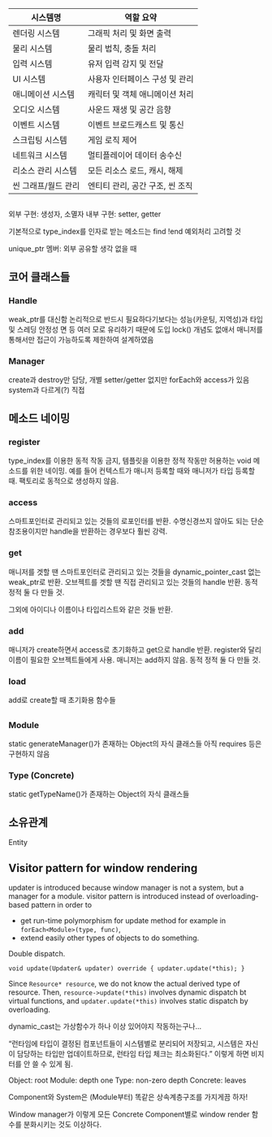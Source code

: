 | 시스템명        | 역할 요약               |
| ----------- | ------------------- |
| 렌더링 시스템     | 그래픽 처리 및 화면 출력      |
| 물리 시스템      | 물리 법칙, 충돌 처리        |
| 입력 시스템      | 유저 입력 감지 및 전달       |
| UI 시스템      | 사용자 인터페이스 구성 및 관리   |
| 애니메이션 시스템   | 캐릭터 및 객체 애니메이션 처리   |
| 오디오 시스템     | 사운드 재생 및 공간 음향      |
| 이벤트 시스템     | 이벤트 브로드캐스트 및 통신     |
| 스크립팅 시스템    | 게임 로직 제어            |
| 네트워크 시스템    | 멀티플레이어 데이터 송수신      |
| 리소스 관리 시스템  | 모든 리소스 로드, 캐시, 해제   |
| 씬 그래프/월드 관리 | 엔티티 관리, 공간 구조, 씬 조직 |



##

외부 구현: 생성자, 소멸자
내부 구현: setter, getter

기본적으로 type_index를 인자로 받는 메소드는 find !end 예외처리 고려할 것


unique_ptr 멤버: 외부 공유할 생각 없을 때




## 코어 클래스들


### Handle
weak_ptr를 대신함
논리적으로 반드시 필요하다기보다는 성능(카운팅, 지역성)과 타입 및 스레딩 안정성 면 등 여러 모로 유리하기 때문에 도입
lock() 개념도 없애서 매니저를 통해서만 접근이 가능하도록 제한하여 설계하였음


### Manager
create과 destroy만 담당, 개별 setter/getter 없지만 forEach와 access가 있음
system과 다르게(?) 직접 


## 메소드 네이밍

### register
type_index를 이용한 동적 작동 금지, 템플릿을 이용한 정적 작동만 허용하는 void 메소드를 위한 네이밍.
예를 들어 컨텍스트가 매니저 등록할 때와 매니저가 타입 등록할 때.
팩토리로 동적으로 생성하지 않음.

### access
스마트포인터로 관리되고 있는 것들의 로포인터를 반환. 수명신경쓰지 않아도 되는 단순 참조용이지만 handle을 반환하는 경우보다 훨씬 강력.

### get
매니저를 겟할 땐 스마트포인터로 관리되고 있는 것들을 dynamic_pointer_cast 없는 weak_ptr로 반환.
오브젝트를 겟할 땐 직접 관리되고 있는 것들의 handle 반환.
동적 정적 둘 다 만들 것.

그외에 아이디나 이름이나 타입리스트와 같은 것들 반환.

### add
매니저가 create하면서 access로 초기화하고 get으로 handle 반환.
register와 달리 이름이 필요한 오브젝트들에게 사용.
매니저는 add하지 않음.
동적 정적 둘 다 만들 것.

### load
add로 create할 때 초기화용 함수들


##

### Module

static generateManager()가 존재하는 Object의 자식 클래스들
아직 requires 등은 구현하지 않음

### Type (Concrete)

static getTypeName()가 존재하는 Object의 자식 클래스들

## 소유관계

Entity





## Visitor pattern for window rendering

updater is introduced because window manager is not a system, but a manager for a module.
visitor pattern is introduced instead of overloading-based pattern in order to
- get run-time polymorphism for update method for example in `forEach<Module>(type, func)`,
- extend easily other types of objects to do something.


Double dispatch.

`void update(Updater& updater) override { updater.update(*this); }`


Since `Resource* resource`, we do not know the actual derived type of resource.
Then, `resource->update(*this)` involves dynamic dispatch bt virtual functions, and `updater.update(*this)` involves static dispatch by overloading.






dynamic_cast는 가상함수가 하나 이상 있어야지 작동하는구나...



“런타임에 타입이 결정된 컴포넌트들이 시스템별로 분리되어 저장되고, 시스템은 자신이 담당하는 타입만 업데이트하므로, 런타임 타입 체크는 최소화된다.”
이렇게 하면 비지터를 안 쓸 수 있게 됨.

Object: root
Module: depth one
Type: non-zero depth
Concrete: leaves

Component와 System은 (Module부터) 똑같은 상속계층구조를 가지게끔 하자!

Window manager가 이렇게 모든 Concrete Component별로 window render 함수를 분화시키는 것도 이상하다.